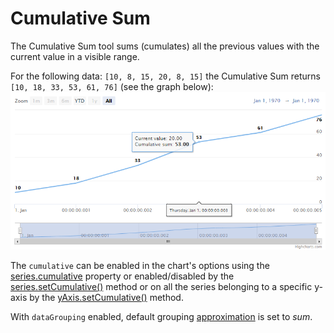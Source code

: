 Cumulative Sum
================

The Cumulative Sum tool sums (cumulates) all the previous values with the current value in a visible range.

For the following data: `[10, 8, 15, 20, 8, 15]` the Cumulative Sum returns `[10, 18, 33, 53, 61, 76]` (see the graph below):
![cumulative-sum.png](cumulative-sum.png)

The `cumulative` can be enabled in the chart's options using the [series.cumulative](https://api.highcharts.com/highstock/plotOptions.series.cumulative) property or enabled/disabled by the [series.setCumulative()](https://api.highcharts.com/class-reference/Highcharts.Series#setCumulative) method or on all the series belonging to a specific y-axis by the [yAxis.setCumulative()](https://api.highcharts.com/class-reference/Highcharts.Axis#setCumulative) method.

With `dataGrouping` enabled, default grouping [approximation](https://api.highcharts.com/highstock/plotOptions.series.dataGrouping.approximation) is set to _sum_.